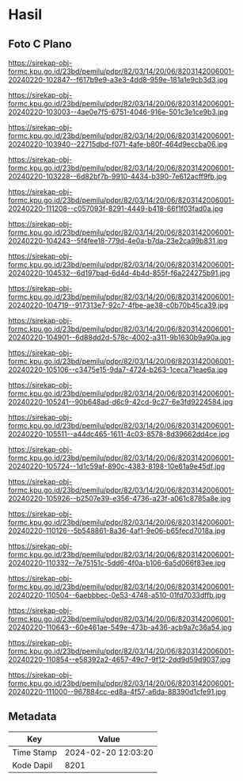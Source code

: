 # Hasil

## Foto C Plano

https://sirekap-obj-formc.kpu.go.id/23bd/pemilu/pdpr/82/03/14/20/06/8203142006001-20240220-102847--f617b9e9-a3e3-4dd8-959e-181a1e9cb3d3.jpg

https://sirekap-obj-formc.kpu.go.id/23bd/pemilu/pdpr/82/03/14/20/06/8203142006001-20240220-103003--4ae0e7f5-6751-4046-916e-501c3e1ce9b3.jpg

https://sirekap-obj-formc.kpu.go.id/23bd/pemilu/pdpr/82/03/14/20/06/8203142006001-20240220-103940--22715dbd-f071-4afe-b80f-464d9eccba06.jpg

https://sirekap-obj-formc.kpu.go.id/23bd/pemilu/pdpr/82/03/14/20/06/8203142006001-20240220-103228--6d82bf7b-9910-4434-b390-7e612acff9fb.jpg

https://sirekap-obj-formc.kpu.go.id/23bd/pemilu/pdpr/82/03/14/20/06/8203142006001-20240220-111208--c057093f-8291-4449-b418-66f1f03fad0a.jpg

https://sirekap-obj-formc.kpu.go.id/23bd/pemilu/pdpr/82/03/14/20/06/8203142006001-20240220-104243--5f4fee18-779d-4e0a-b7da-23e2ca99b831.jpg

https://sirekap-obj-formc.kpu.go.id/23bd/pemilu/pdpr/82/03/14/20/06/8203142006001-20240220-104532--6d197bad-6d4d-4b4d-855f-f6a224275b91.jpg

https://sirekap-obj-formc.kpu.go.id/23bd/pemilu/pdpr/82/03/14/20/06/8203142006001-20240220-104719--917313e7-92c7-4fbe-ae38-c0b70b45ca39.jpg

https://sirekap-obj-formc.kpu.go.id/23bd/pemilu/pdpr/82/03/14/20/06/8203142006001-20240220-104901--6d88dd2d-578c-4002-a311-9b1630b9a90a.jpg

https://sirekap-obj-formc.kpu.go.id/23bd/pemilu/pdpr/82/03/14/20/06/8203142006001-20240220-105106--c3475e15-9da7-4724-b263-1ceca71eae6a.jpg

https://sirekap-obj-formc.kpu.go.id/23bd/pemilu/pdpr/82/03/14/20/06/8203142006001-20240220-105241--90b648ad-d6c9-42cd-9c27-6e3fd9224584.jpg

https://sirekap-obj-formc.kpu.go.id/23bd/pemilu/pdpr/82/03/14/20/06/8203142006001-20240220-105511--a44dc465-1611-4c03-8578-8d39662dd4ce.jpg

https://sirekap-obj-formc.kpu.go.id/23bd/pemilu/pdpr/82/03/14/20/06/8203142006001-20240220-105724--1d1c59af-890c-4383-8198-10e61a9e45df.jpg

https://sirekap-obj-formc.kpu.go.id/23bd/pemilu/pdpr/82/03/14/20/06/8203142006001-20240220-105926--b2507e39-e356-4736-a23f-a061c8785a8e.jpg

https://sirekap-obj-formc.kpu.go.id/23bd/pemilu/pdpr/82/03/14/20/06/8203142006001-20240220-110126--5b548861-8a36-4af1-9e06-b65fecd7018a.jpg

https://sirekap-obj-formc.kpu.go.id/23bd/pemilu/pdpr/82/03/14/20/06/8203142006001-20240220-110332--7e75151c-5dd6-4f0a-b106-6a5d066f83ee.jpg

https://sirekap-obj-formc.kpu.go.id/23bd/pemilu/pdpr/82/03/14/20/06/8203142006001-20240220-110504--6aebbbec-0e53-4748-a510-01fd7033dffb.jpg

https://sirekap-obj-formc.kpu.go.id/23bd/pemilu/pdpr/82/03/14/20/06/8203142006001-20240220-110643--60e461ae-549e-473b-a436-acb9a7c36a54.jpg

https://sirekap-obj-formc.kpu.go.id/23bd/pemilu/pdpr/82/03/14/20/06/8203142006001-20240220-110854--e58392a2-4657-49c7-9f12-2dd9d59d9037.jpg

https://sirekap-obj-formc.kpu.go.id/23bd/pemilu/pdpr/82/03/14/20/06/8203142006001-20240220-111000--967884cc-ed8a-4f57-a6da-88390d1cfe91.jpg


## Metadata

| Key        | Value               |
| ---------- | ------------------- |
| Time Stamp | 2024-02-20 12:03:20 |
| Kode Dapil | 8201                |



